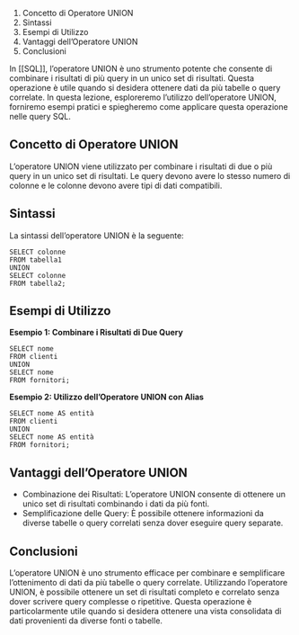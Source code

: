 
1.  Concetto di Operatore UNION
2.  Sintassi
3.  Esempi di Utilizzo
4.  Vantaggi dell’Operatore UNION
5.  Conclusioni

In [[SQL]], l’operatore UNION è uno strumento potente che consente di combinare i risultati di più query in un unico set di risultati. Questa operazione è utile quando si desidera ottenere dati da più tabelle o query correlate. In questa lezione, esploreremo l’utilizzo dell’operatore UNION, forniremo esempi pratici e spiegheremo come applicare questa operazione nelle query SQL.

Concetto di Operatore UNION
---------------------------

L’operatore UNION viene utilizzato per combinare i risultati di due o più query in un unico set di risultati. Le query devono avere lo stesso numero di colonne e le colonne devono avere tipi di dati compatibili.

Sintassi
--------

La sintassi dell’operatore UNION è la seguente:

```
SELECT colonne
FROM tabella1
UNION
SELECT colonne
FROM tabella2;
```


Esempi di Utilizzo
------------------

**Esempio 1: Combinare i Risultati di Due Query**

```
SELECT nome
FROM clienti
UNION
SELECT nome
FROM fornitori;
```


**Esempio 2: Utilizzo dell’Operatore UNION con Alias**

```
SELECT nome AS entità
FROM clienti
UNION
SELECT nome AS entità
FROM fornitori;
```


Vantaggi dell’Operatore UNION
-----------------------------

*   Combinazione dei Risultati: L’operatore UNION consente di ottenere un unico set di risultati combinando i dati da più fonti.
*   Semplificazione delle Query: È possibile ottenere informazioni da diverse tabelle o query correlati senza dover eseguire query separate.

Conclusioni
-----------

L’operatore UNION è uno strumento efficace per combinare e semplificare l’ottenimento di dati da più tabelle o query correlate. Utilizzando l’operatore UNION, è possibile ottenere un set di risultati completo e correlato senza dover scrivere query complesse o ripetitive. Questa operazione è particolarmente utile quando si desidera ottenere una vista consolidata di dati provenienti da diverse fonti o tabelle.